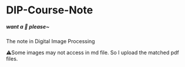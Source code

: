 # DIP-Course-Note
##### want a 🌟 please~
The note in Digital Image Processing

⚠️Some images may not access in md file. So I upload the matched pdf files.

